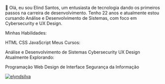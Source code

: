👋 Olá, eu sou Elind Santos, um entusiasta de tecnologia dando os primeiros passos na carreira de desenvolvimento. Tenho 22 anos e atualmente estou cursando Análise e Desenvolvimento de Sistemas, com foco em Cybersecurity e UX Design.

Minhas Habilidades:

HTML
CSS
JavaScript
Meus Cursos:

Análise e Desenvolvimento de Sistemas
Cybersecurity
UX Design
Atualmente Explorando:

Programação Web
Design de Interface
Segurança da Informação

[![elyndsilva](https://github-readme-stats.vercel.app/api?username=seuusername&show_icons=true&theme=radical)](https://github.com/seuusername)
